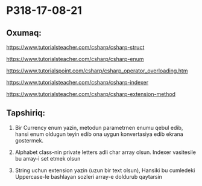 # P318-17-08-21

## Oxumaq:

https://www.tutorialsteacher.com/csharp/csharp-struct

https://www.tutorialsteacher.com/csharp/csharp-enum

https://www.tutorialspoint.com/csharp/csharp_operator_overloading.htm

https://www.tutorialsteacher.com/csharp/csharp-indexer

https://www.tutorialsteacher.com/csharp/csharp-extension-method

## Tapshiriq:

1. Bir Currency enum yazin, metodun parametrnen enumu qebul edib, hansi enum oldugun teyin edib ona uygun konvertasiya edib ekrana gostermek.

2. Alphabet class-nin private letters adli char array olsun. Indexer vasitesile bu array-i set etmek olsun

3. String uchun extension yazin (uzun bir text olsun), Hansiki bu cumledeki Uppercase-le bashlayan sozleri array-e doldurub qaytarsin
